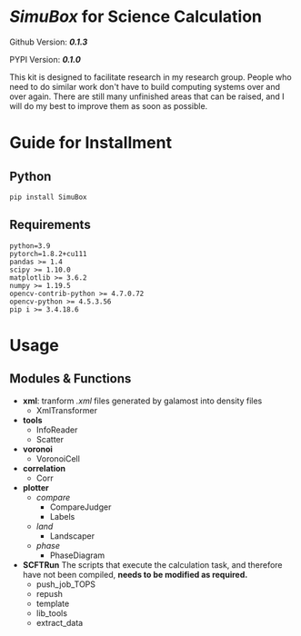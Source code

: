 
# *SimuBox* for Science Calculation

Github Version: ***0.1.3***

PYPI Version: ***0.1.0***

This kit is designed to facilitate research in my research group. People who need to do similar work don't have to build computing systems over and over again.
There are still many unfinished areas that can be raised, and I will do my best to improve them as soon as possible.

# Guide for Installment

## Python


`pip install SimuBox`

## Requirements

```
python=3.9
pytorch=1.8.2+cu111
pandas >= 1.4
scipy >= 1.10.0
matplotlib >= 3.6.2
numpy >= 1.19.5
opencv-contrib-python >= 4.7.0.72
opencv-python >= 4.5.3.56
pip i >= 3.4.18.6
```

# Usage

## Modules & Functions

- **xml**: tranform *.xml* files generated by galamost into density files
  - XmlTransformer
- **tools**
  - InfoReader
  - Scatter
- **voronoi**
  - VoronoiCell
- **correlation**
  - Corr
- **plotter**
  - *compare*
    - CompareJudger
    - Labels
  - *land*
    - Landscaper
  - *phase*
    - PhaseDiagram
- **SCFTRun**
  The scripts that execute the calculation task, and therefore have not been compiled, **needs to be modified as required.**
  - push_job_TOPS
  - repush
  - template
  - lib_tools
  - extract_data

